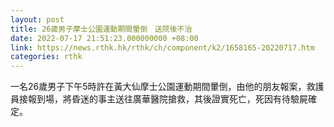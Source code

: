 ```yaml
---
layout: post
title: 26歲男子摩士公園運動期間暈倒　送院後不治
date: 2022-07-17 21:51:23.000000000 +08:00
link: https://news.rthk.hk/rthk/ch/component/k2/1658165-20220717.htm
categories: rthk
---
```


一名26歲男子下午5時許在黃大仙摩士公園運動期間暈倒，由他的朋友報案，救護員接報到場，將昏迷的事主送往廣華醫院搶救，其後證實死亡，死因有待驗屍確定。
